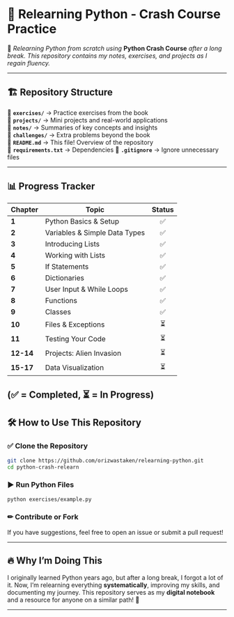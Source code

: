 # 🚀 **Relearning Python - Crash Course Practice**

📌 _Relearning Python from scratch using_ **Python Crash Course** _after a long break. This repository contains my notes, exercises, and projects as I regain fluency._

---

## 🏗 **Repository Structure**

📂 **`exercises/`** → Practice exercises from the book  
📂 **`projects/`** → Mini projects and real-world applications  
📂 **`notes/`** → Summaries of key concepts and insights  
📂 **`challenges/`** → Extra problems beyond the book  
📄 **`README.md`** → This file! Overview of the repository  
📄 **`requirements.txt`** → Dependencies
📄 **`.gitignore`** → Ignore unnecessary files

---

## 📊 **Progress Tracker**

| Chapter   | Topic                         | Status |
| --------- | ----------------------------- | :----: |
| **1**     | Python Basics & Setup         |   ✅   |
| **2**     | Variables & Simple Data Types |   ✅   |
| **3**     | Introducing Lists             |   ✅   |
| **4**     | Working with Lists            |   ✅   |
| **5**     | If Statements                 |   ✅   |
| **6**     | Dictionaries                  |   ✅   |
| **7**     | User Input & While Loops      |   ✅   |
| **8**     | Functions                     |   ✅   |
| **9**     | Classes                       |   ✅   |
| **10**    | Files & Exceptions            |   ⏳   |
| **11**    | Testing Your Code             |   ⏳   |
| **12-14** | Projects: Alien Invasion      |   ⏳   |
| **15-17** | Data Visualization            |   ⏳   |

## (✅ = Completed, ⏳ = In Progress)

## 🛠 **How to Use This Repository**

### ✅ Clone the Repository

```bash
git clone https://github.com/orizwastaken/relearning-python.git
cd python-crash-relearn
```

### ▶ Run Python Files

```bash
python exercises/example.py
```

### ✏ Contribute or Fork

If you have suggestions, feel free to open an issue or submit a pull request!

---

## 🔥 **Why I’m Doing This**

I originally learned Python years ago, but after a long break, I forgot a lot of it. Now, I’m relearning everything **systematically**, improving my skills, and documenting my journey. This repository serves as my **digital notebook** and a resource for anyone on a similar path! 🚀

---
